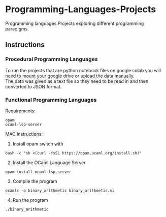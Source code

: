 # Programming-Languages-Projects
Programming languages Projects exploring different programming paradigms.

## Instructions
### Procedural Programming Languages
To run the projects that are python notebook files on google colab you will need to mount your google drive or upload the data manually.  
The data was given as a text file so they need to be read in and then converted to JSON format.
### Functional Programming Languages
Requirements:  
```
opam
ocaml-lsp-server
```
MAC Instructions:  
1. Install opam switch with  
```
bash -c "sh <(curl -fsSL https://opam.ocaml.org/install.sh)"
```
2. Install the OCaml Language Server  
```
opam install ocaml-lsp-server
```
3. Compile the program
```
ocamlc -o binary_arithmetic binary_arithmetic.ml
```
4. Run the program
```
./binary_arithmetic
```
